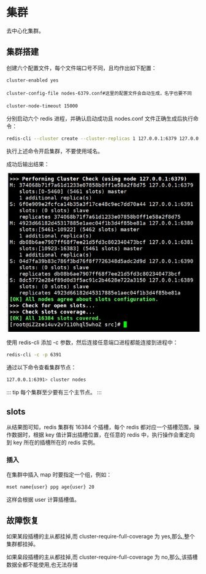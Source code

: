 # 集群

去中心化集群。

## 集群搭建

创建六个配置文件，每个文件端口号不同，且均作出如下配置：

```sh
cluster-enabled yes

cluster-config-file nodes-6379.conf#这里的配置文件会自动生成，名字也要不同

cluster-node-timeout 15000
```

分别启动六个 redis 进程，并确认启动成功且 nodes.conf 文件正确生成后执行命令：

```sh
redis-cli --cluster create --cluster-replicas 1 127.0.0.1:6379 127.0.0.1:6380 127.0.0.1:6381 127.0.0.1:6389 127.0.0.1:6390 127.0.0.1:6391
```

执行上述命令开启集群，不要使用域名。

成功后输出结果：

![image-20210822183640441](./images/image-20210822183640441.png)

使用 redis-cli 添加 -c 参数，然后连接任意端口进程都能连接到进程中：

```sh
redis-cli -c -p 6391
```

通过以下命令查看集群节点：

```sh
127.0.0.1:6391> cluster nodes
```

::: tip
每个集群至少要有三个主节点。
:::

## slots

从结果图可知，redis 集群有 16384 个插槽，每个 redis 都对应一个插槽范围，操作数据时，根据 key 值计算出插槽位置，在任意的 redis 中，执行操作会重定向到 key 所在的插槽所在的 redis 实例。

### 插入

在集群中插入 map 时要指定一个组，例如：

```sh
mset name{user} ppg age{user} 20
```

这样会根据 user 计算插槽值。

## 故障恢复

如果某段插槽的主从都挂掉,而 cluster-require-full-coverage 为 yes,那么,整个集群都挂掉。

如果臬段插槽的主从都挂掉,而 cluster-require-full-coverage 为 no,那么,该插槽数据全都不能使用,也无法存储
